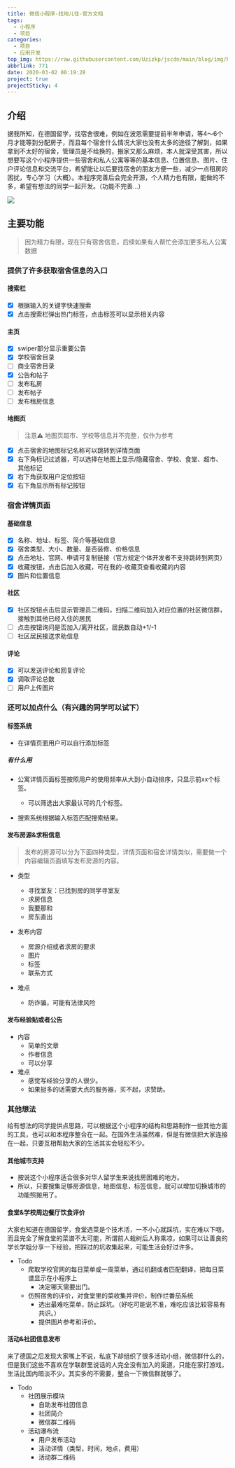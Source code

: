 ```yaml
---
title: 微信小程序-找地儿住-官方文档
tags:
  - 小程序
  - 项目
categories:
  - 项目
  - 应用开发
top_img: https://raw.githubusercontent.com/Uzizkp/jscdn/main/blog/img/blob-scene-haikei%20(5).svg
abbrlink: 771
date: 2020-03-02 00:19:28
project: true
projectSticky: 4
---
```

## 介绍

据我所知，在德国留学，找宿舍很难，例如在波恩需要提前半年申请，等4～6个月才能等到分配房子，而且每个宿舍什么情况大家也没有太多的途径了解到，如果拿到不太好的宿舍，管理员是不给换的，搬家又那么麻烦，本人就深受其害，所以想要写这个小程序提供一些宿舍和私人公寓等等的基本信息、位置信息、图片、住户评论信息和交流平台，希望能让以后要找宿舍的朋友方便一些，减少一点租房的困扰，专心学习（大概）。本程序完善后会完全开源，个人精力也有限，能做的不多，希望有想法的同学一起开发。（功能不完善...）

![](https://img-1253324855.cos.ap-chengdu.myqcloud.com/myweb/public/miniprogramblog.jpg)

## 主要功能

> 因为精力有限，现在只有宿舍信息，后续如果有人帮忙会添加更多私人公寓数据

### 提供了许多获取宿舍信息的入口

#### 搜索栏

- [x] 根据输入的关键字快速搜索
- [x] 点击搜索栏弹出热门标签，点击标签可以显示相关内容

#### 主页

- [x] swiper部分显示重要公告
- [x] 学校宿舍目录
- [ ] 商业宿舍目录
- [x] 公告和帖子
- [ ] 发布私房
- [ ] 发布帖子
- [ ] 发布租房信息

#### 地图页

> 注意⚠️ 地图页超市、学校等信息并不完整，仅作为参考

- [x] 点击宿舍的地图标记名称可以跳转到详情页面
- [x] 右下角标记过滤器，可以选择在地图上显示/隐藏宿舍、学校、食堂、超市、其他标记
- [x] 右下角获取用户定位按钮
- [x] 右下角显示所有标记按钮  

### 宿舍详情页面

#### 基础信息

- [x] 名称、地址、标签、简介等基础信息
- [x] 宿舍类型、大小、数量、是否装修、价格信息
- [x] 点击地址、官网、申请可复制链接（官方规定个体开发者不支持跳转到网页）
- [x] 收藏按钮，点击后加入收藏，可在我的-收藏页查看收藏的内容
- [x] 图片和位置信息

#### 社区

- [x] 社区按钮点击后显示管理员二维码，扫描二维码加入对应位置的社区微信群，接触到其他已经入住的居民
- [ ] 点击按钮询问是否加入/离开社区，居民数自动+1/-1
- [ ] 社区居民接送求助信息

#### 评论

- [x] 可以发送评论和回复评论
- [x] 调取评论总数
- [ ] 用户上传图片

### 还可以加点什么（有兴趣的同学可以试下）

#### 标签系统

- 在详情页面用户可以自行添加标签
  
##### 有什么用

- 公寓详情页面标签按照用户的使用频率从大到小自动排序，只显示前xx个标签。
  - 可以筛选出大家最认可的几个标签。
  
- 搜索系统根据输入标签匹配搜索结果。

#### 发布房源&求租信息

>发布的房源可以分为下面四种类型，详情页面和宿舍详情类似，需要做一个内容编辑页面填写发布房源的内容。

- 类型
  - 寻找室友：已找到房的同学寻室友
  - 求房信息
  - 我要那和
  - 房东直出
- 发布内容
  - 房源介绍或者求房的要求
  - 图片
  - 标签
  - 联系方式
- 难点

  - 防诈骗，可能有法律风险

#### 发布经验贴或者公告

- 内容
  - 简单的文章
  - 作者信息
  - 可以分享
- 难点
  - 感觉写经验分享的人很少。
  - 如果挺多的话需要大点的服务器，买不起，求赞助。

### 其他想法

给有想法的同学提供点思路，可以根据这个小程序的结构和思路制作一些其他方面的工具，也可以和本程序整合在一起。在国外生活虽然难，但是有微信把大家连接在一起，只要互相帮助大家的生活其实会轻松不少。

#### 其他城市支持

- 按说这个小程序适合很多对华人留学生来说找房困难的地方。
- 所以，只要搜集足够房源信息，地图信息，标签信息，就可以增加切换城市的功能照搬用了。

#### 食堂&学校周边餐厅饮食评价

大家也知道在德国留学，食堂选菜是个技术活，一不小心就踩坑，实在难以下咽，而且完全了解食堂的菜谱不太可能，所谓前人栽树后人称乘凉，如果可以让善良的学长学姐分享一下经验，把踩过的坑收集起来，可能生活会好过许多。

- Todo
  - 爬取学校官网的每日菜单或一周菜单，通过机翻或者匹配翻译，把每日菜谱显示在小程序上
    - 决定哪天需要出门。
  - 仿照宿舍的评价，对食堂里的菜收集并评价，制作烂番茄系统
    - 选出最难吃菜单，防止踩坑。（好吃可能说不准，难吃应该比较容易有共识。）
    - 提供图片参考和评价。

#### 活动&社团信息发布

来了德国之后发现大家嘴上不说，私底下却组织了很多活动小组，微信群什么的，但是我们这些不喜欢在学联群里说话的人完全没有加入的渠道，只能在家打游戏，生活比国内暗淡不少。其实多的不需要，整合一下微信群就够了。

- Todo
  - 社团展示模块
    - 自助发布社团信息
    - 社团简介
    - 微信群二维码
  - 活动瀑布流
    - 用户发布活动
    - 活动详情（类型，时间，地点，费用）
    - 活动群二维码
